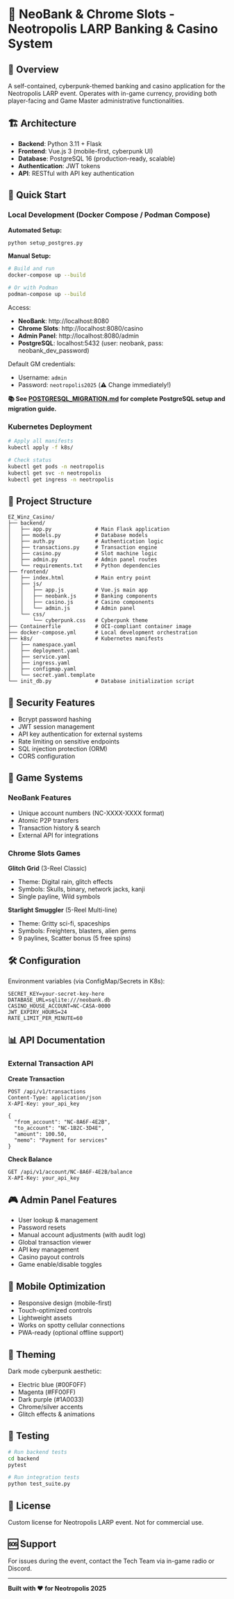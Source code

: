 # 🌃 NeoBank & Chrome Slots - Neotropolis LARP Banking & Casino System

## 🎯 Overview

A self-contained, cyberpunk-themed banking and casino application for the Neotropolis LARP event. Operates with in-game currency, providing both player-facing and Game Master administrative functionalities.

## 🏗️ Architecture

- **Backend**: Python 3.11 + Flask
- **Frontend**: Vue.js 3 (mobile-first, cyberpunk UI)
- **Database**: PostgreSQL 16 (production-ready, scalable)
- **Authentication**: JWT tokens
- **API**: RESTful with API key authentication

## 🚀 Quick Start

### Local Development (Docker Compose / Podman Compose)

**Automated Setup:**
```bash
python setup_postgres.py
```

**Manual Setup:**
```bash
# Build and run
docker-compose up --build

# Or with Podman
podman-compose up --build
```

Access:
- **NeoBank**: http://localhost:8080
- **Chrome Slots**: http://localhost:8080/casino
- **Admin Panel**: http://localhost:8080/admin
- **PostgreSQL**: localhost:5432 (user: neobank, pass: neobank_dev_password)

Default GM credentials:
- Username: `admin`
- Password: `neotropolis2025` (⚠️ Change immediately!)

**📚 See [POSTGRESQL_MIGRATION.md](POSTGRESQL_MIGRATION.md) for complete PostgreSQL setup and migration guide.**

### Kubernetes Deployment

```bash
# Apply all manifests
kubectl apply -f k8s/

# Check status
kubectl get pods -n neotropolis
kubectl get svc -n neotropolis
kubectl get ingress -n neotropolis
```

## 📁 Project Structure

```
EZ_Winz_Casino/
├── backend/
│   ├── app.py              # Main Flask application
│   ├── models.py           # Database models
│   ├── auth.py             # Authentication logic
│   ├── transactions.py     # Transaction engine
│   ├── casino.py           # Slot machine logic
│   ├── admin.py            # Admin panel routes
│   └── requirements.txt    # Python dependencies
├── frontend/
│   ├── index.html          # Main entry point
│   ├── js/
│   │   ├── app.js          # Vue.js main app
│   │   ├── neobank.js      # Banking components
│   │   ├── casino.js       # Casino components
│   │   └── admin.js        # Admin panel
│   └── css/
│       └── cyberpunk.css   # Cyberpunk theme
├── Containerfile           # OCI-compliant container image
├── docker-compose.yml      # Local development orchestration
├── k8s/                    # Kubernetes manifests
│   ├── namespace.yaml
│   ├── deployment.yaml
│   ├── service.yaml
│   ├── ingress.yaml
│   ├── configmap.yaml
│   └── secret.yaml.template
└── init_db.py              # Database initialization script
```

## 🔐 Security Features

- Bcrypt password hashing
- JWT session management
- API key authentication for external systems
- Rate limiting on sensitive endpoints
- SQL injection protection (ORM)
- CORS configuration

## 🎰 Game Systems

### NeoBank Features
- Unique account numbers (NC-XXXX-XXXX format)
- Atomic P2P transfers
- Transaction history & search
- External API for integrations

### Chrome Slots Games

**Glitch Grid** (3-Reel Classic)
- Theme: Digital rain, glitch effects
- Symbols: Skulls, binary, network jacks, kanji
- Single payline, Wild symbols

**Starlight Smuggler** (5-Reel Multi-line)
- Theme: Gritty sci-fi, spaceships
- Symbols: Freighters, blasters, alien gems
- 9 paylines, Scatter bonus (5 free spins)

## 🛠️ Configuration

Environment variables (via ConfigMap/Secrets in K8s):

```env
SECRET_KEY=your-secret-key-here
DATABASE_URL=sqlite:///neobank.db
CASINO_HOUSE_ACCOUNT=NC-CASA-0000
JWT_EXPIRY_HOURS=24
RATE_LIMIT_PER_MINUTE=60
```

## 📊 API Documentation

### External Transaction API

**Create Transaction**
```http
POST /api/v1/transactions
Content-Type: application/json
X-API-Key: your_api_key

{
  "from_account": "NC-8A6F-4E2B",
  "to_account": "NC-1B2C-3D4E",
  "amount": 100.50,
  "memo": "Payment for services"
}
```

**Check Balance**
```http
GET /api/v1/account/NC-8A6F-4E2B/balance
X-API-Key: your_api_key
```

## 🎮 Admin Panel Features

- User lookup & management
- Password resets
- Manual account adjustments (with audit log)
- Global transaction viewer
- API key management
- Casino payout controls
- Game enable/disable toggles

## 📱 Mobile Optimization

- Responsive design (mobile-first)
- Touch-optimized controls
- Lightweight assets
- Works on spotty cellular connections
- PWA-ready (optional offline support)

## 🎨 Theming

Dark mode cyberpunk aesthetic:
- Electric blue (#00F0FF)
- Magenta (#FF00FF)
- Dark purple (#1A0033)
- Chrome/silver accents
- Glitch effects & animations

## 🧪 Testing

```bash
# Run backend tests
cd backend
pytest

# Run integration tests
python test_suite.py
```

## 📝 License

Custom license for Neotropolis LARP event. Not for commercial use.

## 🆘 Support

For issues during the event, contact the Tech Team via in-game radio or Discord.

---

**Built with ❤️ for Neotropolis 2025**

